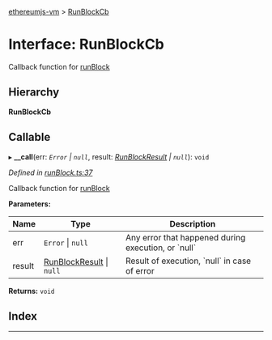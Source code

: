 [ethereumjs-vm](../README.md) > [RunBlockCb](../interfaces/runblockcb.md)

# Interface: RunBlockCb

Callback function for [runBlock](../classes/vm.md#runblock)

## Hierarchy

**RunBlockCb**

## Callable
▸ **__call**(err: *`Error` \| `null`*, result: *[RunBlockResult](runblockresult.md) \| `null`*): `void`

*Defined in [runBlock.ts:37](https://github.com/ethereumjs/ethereumjs-vm/blob/eab4a99/lib/runBlock.ts#L37)*

Callback function for [runBlock](../classes/vm.md#runblock)

**Parameters:**

| Name | Type | Description |
| ------ | ------ | ------ |
| err | `Error` \| `null` |  Any error that happened during execution, or \`null\` |
| result | [RunBlockResult](runblockresult.md) \| `null` |  Result of execution, \`null\` in case of error |

**Returns:** `void`

## Index

---

